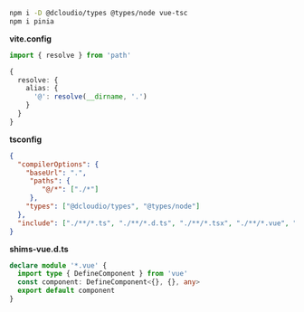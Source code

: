 ```bash
npm i -D @dcloudio/types @types/node vue-tsc
npm i pinia
```



**vite.config**

```ts
import { resolve } from 'path'

{
  resolve: {
    alias: {
      '@': resolve(__dirname, '.')
    }
  }
}
```



**tsconfig**

```json
{
  "compilerOptions": {
    "baseUrl": ".",
     "paths": {
      	"@/*": ["./*"]
     },
    "types": ["@dcloudio/types", "@types/node"]
  },
  "include": ["./**/*.ts", "./**/*.d.ts", "./**/*.tsx", "./**/*.vue", "./types", "*.d.ts", "**/*.ts"],
}
```



**shims-vue.d.ts**

```ts
declare module '*.vue' {
  import type { DefineComponent } from 'vue'
  const component: DefineComponent<{}, {}, any>
  export default component
}

```

